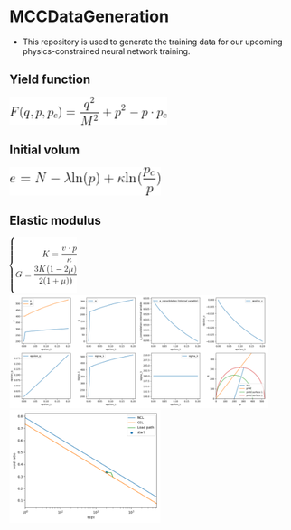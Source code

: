 # MCCDataGeneration

- This repository is used to generate the training data for our upcoming physics-constrained neural network training.

## Yield function
<img src="Equation/yieldfunc.gif" alt="" height="50" title="">

## Initial volum 
<img src="Equation/InitialVolum.gif" alt="" height="50" title="">

## Elastic modulus
<img src="Equation/elasticModulus.gif" alt="" height="100" title="">


<img src="figSav/MCCmodel-1.png" alt="MCC loading display" height="200" title="MCC loading display">
<img src="figSav/MCCmodel-2.png" alt="MCC loading display" height="200" title="MCC loading display">

